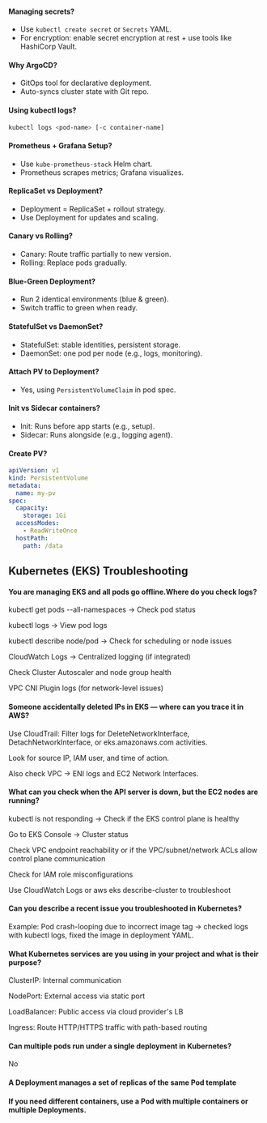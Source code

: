 
####  Managing secrets?

* Use `kubectl create secret` or `Secrets` YAML.
* For encryption: enable secret encryption at rest + use tools like HashiCorp Vault.

####  Why ArgoCD?

* GitOps tool for declarative deployment.
* Auto-syncs cluster state with Git repo.

####  Using kubectl logs?

```bash
kubectl logs <pod-name> [-c container-name]  
```

####  Prometheus + Grafana Setup?

* Use `kube-prometheus-stack` Helm chart.
* Prometheus scrapes metrics; Grafana visualizes.

####  ReplicaSet vs Deployment?

* Deployment = ReplicaSet + rollout strategy.
* Use Deployment for updates and scaling.

####  Canary vs Rolling?

* Canary: Route traffic partially to new version.
* Rolling: Replace pods gradually.

####  Blue-Green Deployment?

* Run 2 identical environments (blue & green).
* Switch traffic to green when ready.

####  StatefulSet vs DaemonSet?

* StatefulSet: stable identities, persistent storage.
* DaemonSet: one pod per node (e.g., logs, monitoring).

####  Attach PV to Deployment?

* Yes, using `PersistentVolumeClaim` in pod spec.

####  Init vs Sidecar containers?

* Init: Runs before app starts (e.g., setup).
* Sidecar: Runs alongside (e.g., logging agent).

####  Create PV?

```yaml
apiVersion: v1
kind: PersistentVolume
metadata:
  name: my-pv
spec:
  capacity:
    storage: 1Gi
  accessModes:
    - ReadWriteOnce
  hostPath:
    path: /data
```

## Kubernetes (EKS) Troubleshooting

####   You are managing EKS and all pods go offline.Where do you check logs?
kubectl get pods --all-namespaces → Check pod status

kubectl logs <pod-name> → View pod logs

kubectl describe node/pod → Check for scheduling or node issues

CloudWatch Logs → Centralized logging (if integrated)

Check Cluster Autoscaler and node group health

VPC CNI Plugin logs (for network-level issues)

####   Someone accidentally deleted IPs in EKS — where can you trace it in AWS?
Use CloudTrail: Filter logs for DeleteNetworkInterface, DetachNetworkInterface, or eks.amazonaws.com activities.

Look for source IP, IAM user, and time of action.

Also check VPC → ENI logs and EC2 Network Interfaces.

####   What can you check when the API server is down, but the EC2 nodes are running?
kubectl is not responding → Check if the EKS control plane is healthy

Go to EKS Console → Cluster status

Check VPC endpoint reachability or if the VPC/subnet/network ACLs allow control plane communication

Check for IAM role misconfigurations

Use CloudWatch Logs or aws eks describe-cluster to troubleshoot


####   Can you describe a recent issue you troubleshooted in Kubernetes?

Example: Pod crash-looping due to incorrect image tag → checked logs with kubectl logs, fixed the image in deployment YAML.

####   What Kubernetes services are you using in your project and what is their purpose?

ClusterIP: Internal communication

NodePort: External access via static port

LoadBalancer: Public access via cloud provider's LB

Ingress: Route HTTP/HTTPS traffic with path-based routing

####   Can multiple pods run under a single deployment in Kubernetes?

No

####  A Deployment manages a set of replicas of the same Pod template

####  If you need different containers, use a Pod with multiple containers or multiple Deployments.
